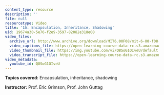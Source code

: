 ```yaml
---
content_type: resource
description: ''
file: null
resourcetype: Video
title: '16: Encapsulation, Inheritance, Shadowing'
uid: 19674a30-5e76-f2e9-3597-82082e318e08
video_files:
  archive_url: http://www.archive.org/download/MIT6.00F08/mit-6-00-f08-lec16_300k.mp4
  video_captions_file: https://open-learning-course-data-rc.s3.amazonaws.com/6-00-introduction-to-computer-science-and-programming-fall-2008/6b564a3f88fd54038154451339204665_Q8SoG1OIveU.vtt
  video_thumbnail_file: https://img.youtube.com/vi/Q8SoG1OIveU/default.jpg
  video_transcript_file: https://open-learning-course-data-rc.s3.amazonaws.com/6-00-introduction-to-computer-science-and-programming-fall-2008/7e12959bda665194a495fa47844581bc_Q8SoG1OIveU.pdf
video_metadata:
  youtube_id: Q8SoG1OIveU
---
```


**Topics covered:** Encapsulation, inheritance, shadowing

**Instructor:** Prof. Eric Grimson, Prof. John Guttag
